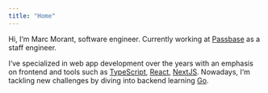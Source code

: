 ```yaml
---
title: "Home"
---
```


Hi, I‘m Marc Morant, software engineer. Currently working at [Passbase](https://passbase.com) as a staff engineer.

I‘ve specialized in web app development over the years with an emphasis on frontend and tools such as [TypeScript](https://www.typescriptlang.org/), [React](https://reactjs.org/), [NextJS](https://nextjs.org/). Nowadays, I‘m tackling new challenges by diving into backend learning [Go](https://go.dev/).
